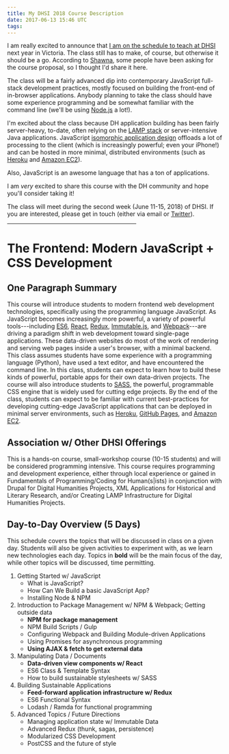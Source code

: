 ```yaml
---
title: My DHSI 2018 Course Description
date: 2017-06-13 15:46 UTC
tags: 
---
```


I am really excited to announce that [I am on the schedule to teach at DHSI](http://dhsi.org/events.php#2018) next year in Victoria. The class still has to make, of course, but otherwise it should be a go. According to [Shawna](http://shawnaross.com), some people have been asking for the course proposal, so I thought I'd share it here.

The class will be a fairly advanced dip into contemporary JavaScript full-stack development practices, mostly focused on building the front-end of in-browser applications. Anybody planning to take the class should have some experience programming and be somewhat familiar with the command line (we'll be using [Node.js](https://nodejs.org/) a lot!).

I'm excited about the class because DH application building has been fairly server-heavy, to-date, often relying on the [LAMP stack](https://en.wikipedia.org/wiki/LAMP_(software_bundle)) or server-intensive Java applications. JavaScript [isomorphic application design](https://www.lullabot.com/articles/what-is-an-isomorphic-application) offloads a lot of processing to the client (which is increasingly powerful; even your iPhone!) and can be hosted in more minimal, distributed environments (such as [Heroku](https://www.heroku.com/) and [Amazon EC2](https://aws.amazon.com/ec2/)).

Also, JavaScript is an awesome language that has a ton of applications.

I am *very* excited to share this course with the DH community and hope you'll consider taking it! 

The class will meet during the second week (June 11-15, 2018) of DHSI. If you are interested, please get in touch (either via email or [Twitter](https://twitter.com/oncomouse)).

<hr style="width: 60%">

# The Frontend: Modern JavaScript + CSS Development

## One Paragraph Summary

This course will introduce students to modern frontend web development technologies, specifically using the programming language JavaScript. As JavaScript becomes increasingly more powerful, a variety of powerful tools---including [ES6](https://babeljs.io/), [React](https://facebook.github.io/react/), [Redux](http://redux.js.org/), [Immutable.js](https://facebook.github.io/immutable-js/), and [Webpack](https://webpack.js.org/)---are driving a paradigm shift in web development toward single-page applications. These data-driven websites do most of the work of rendering and serving web pages inside a user's browser, with a minimal backend. This class assumes students have some experience with a programming language (Python), have used a text editor, and have encountered the command line. In this class, students can expect to learn how to build these kinds of powerful, portable apps for their own data-driven projects. The course will also introduce students to [SASS](http://sass-lang.com/), the powerful, programmable CSS engine that is widely used for cutting edge projects. By the end of the class, students can expect to be familiar with current best-practices for developing cutting-edge JavaScript applications that can be deployed in minimal server environments, such as [Heroku](https://www.heroku.com/), [GitHub Pages](https://pages.github.com/), and [Amazon EC2](https://aws.amazon.com/ec2/).

## Association w/ Other DHSI Offerings

This is a hands-on course, small-workshop course (10-15 students) and will be considered programming intensive. This course requires programming and development experience, either through local experience or gained in Fundamentals of Programming/Coding for Human(s\|ists) in conjunction with Drupal for Digital Humanities Projects, XML Applications for Historical and Literary Research, and/or Creating LAMP Infrastructure for Digital Humanities Projects.

## Day-to-Day Overview (5 Days)

This schedule covers the topics that will be discussed in class on a given day. Students will also be given activities to experiment with, as we learn new technologies each day. Topics in **bold** will be the main focus of the day, while other topics will be discussed, time permitting.

1. Getting Started w/ JavaScript
	* What is JavaScript?
	* How Can We Build a basic JavaScript App?
	* Installing Node & NPM
1. Introduction to Package Management w/ NPM & Webpack; Getting outside data
	* **NPM for package management**
	* NPM Build Scripts / Gulp
	* Configuring Webpack and Building Module-driven Applications
	* Using Promises for asynchronous programming
	* **Using AJAX & fetch to get external data**
1. Manipulating Data / Documents
	* **Data-driven view components w/ React**
	* ES6 Class & Template Syntax
	* How to build sustainable stylesheets w/ SASS
1. Building Sustainable Applications
	* **Feed-forward application infrastructure w/ Redux**
	* ES6 Functional Syntax
	* Lodash / Ramda for functional programming
1. Advanced Topics / Future Directions
	* Managing application state w/ Immutable Data
	* Advanced Redux (thunk, sagas, persistence)
	* Modularized CSS Development
	* PostCSS and the future of style